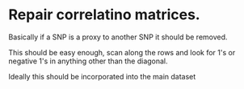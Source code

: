 # Repair correlatino matrices.

Basically if a SNP is a proxy to another SNP it should be removed.

This should be easy enough, scan along the rows and look for 1's or negative 1's
in anything other than the diagonal.

Ideally this should be incorporated into the main dataset

